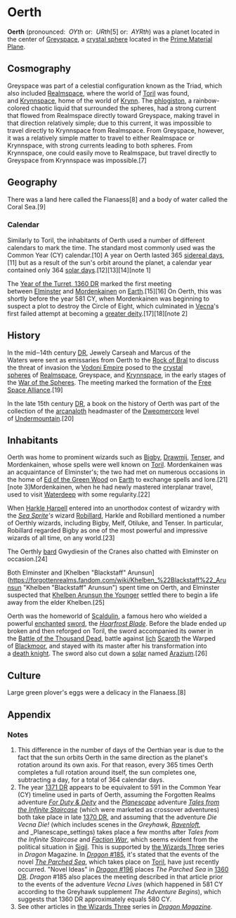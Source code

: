 # Oerth

**Oerth** (pronounced:  _OYth_ or:  _URth_[5] or:  _AYRth_)  was a planet located in the center of [Greyspace](https://forgottenrealms.fandom.com/wiki/Greyspace "Greyspace"), a [crystal sphere](https://forgottenrealms.fandom.com/wiki/Crystal_sphere "Crystal sphere") located in the [Prime Material Plane](https://forgottenrealms.fandom.com/wiki/Prime_Material_Plane "Prime Material Plane").

## Cosmography

Greyspace was part of a celestial configuration known as the Triad, which also included [Realmspace](https://forgottenrealms.fandom.com/wiki/Realmspace "Realmspace"), where the world of [Toril](https://forgottenrealms.fandom.com/wiki/Toril "Toril") was found, and [Krynnspace](https://forgottenrealms.fandom.com/wiki/Krynnspace "Krynnspace"), home of the world of [Krynn](https://forgottenrealms.fandom.com/wiki/Krynn "Krynn"). The [phlogiston](https://forgottenrealms.fandom.com/wiki/Phlogiston "Phlogiston"), a rainbow-colored chaotic liquid that surrounded the spheres, had a strong current that flowed from Realmspace directly toward Greyspace, making travel in that direction relatively simple; due to this current, it was impossible to travel directly to Krynnspace from Realmspace. From Greyspace, however, it was a relatively simple matter to travel to either Realmspace or Krynnspace, with strong currents leading to both spheres. From Krynnspace, one could easily move to Realmspace, but travel directly to Greyspace from Krynnspace was impossible.[7]

## Geography

There was a land here called the Flanaess[8] and a body of water called the Coral Sea.[9]

### Calendar

Similarly to Toril, the inhabitants of Oerth used a number of different calendars to mark the time. The standard most commonly used was the Common Year (CY) calendar.[10] A year on Oerth lasted 365 [sidereal days](http://en.wikipedia.org/wiki/sidereal_day "wikipedia:sidereal day"),[11] but as a result of the sun's orbit around the planet, a calendar year contained only 364 [solar days](http://en.wikipedia.org/wiki/solar_day "wikipedia:solar day").[12][13][14][note 1]

The [Year of the Turret, 1360 DR](https://forgottenrealms.fandom.com/wiki/1360_DR "1360 DR") marked the first meeting between [Elminster](https://forgottenrealms.fandom.com/wiki/Elminster "Elminster") and [Mordenkainen](https://forgottenrealms.fandom.com/wiki/Mordenkainen "Mordenkainen") on [Earth](https://forgottenrealms.fandom.com/wiki/Earth "Earth").[15][16] On Oerth, this was shortly before the year 581 CY, when Mordenkainen was beginning to suspect a plot to destroy the Circle of Eight, which culminated in [Vecna](https://forgottenrealms.fandom.com/wiki/Vecna "Vecna")'s first failed attempt at becoming a [greater deity](https://forgottenrealms.fandom.com/wiki/Greater_deity "Greater deity").[17][18][note 2]

## History

In the mid‒14th century [DR](https://forgottenrealms.fandom.com/wiki/DR "DR"), Jewely Carseah and Marcus of the Waters were sent as emissaries from Oerth to the [Rock of Bral](https://forgottenrealms.fandom.com/wiki/Rock_of_Bral "Rock of Bral") to discuss the threat of invasion the [Vodoni Empire](https://forgottenrealms.fandom.com/wiki/Vodoni_Empire "Vodoni Empire") posed to the [crystal spheres](https://forgottenrealms.fandom.com/wiki/Crystal_sphere "Crystal sphere") of [Realmspace](https://forgottenrealms.fandom.com/wiki/Realmspace "Realmspace"), Greyspace, and [Krynnspace](https://forgottenrealms.fandom.com/wiki/Krynnspace "Krynnspace"), in the early stages of the [War of the Spheres](https://forgottenrealms.fandom.com/wiki/War_of_the_Spheres "War of the Spheres"). The meeting marked the formation of the [Free Space Alliance](https://forgottenrealms.fandom.com/wiki/Free_Space_Alliance "Free Space Alliance").[19]

In the late 15th century [DR](https://forgottenrealms.fandom.com/wiki/DR "DR"), a book on the history of Oerth was part of the collection of the [arcanaloth](https://forgottenrealms.fandom.com/wiki/Arcanaloth "Arcanaloth") headmaster of the [Dweomercore](https://forgottenrealms.fandom.com/wiki/Dweomercore "Dweomercore") level of [Undermountain](https://forgottenrealms.fandom.com/wiki/Undermountain "Undermountain").[20]

## Inhabitants

Oerth was home to prominent wizards such as [Bigby](https://forgottenrealms.fandom.com/wiki/Bigby "Bigby"), [Drawmij](https://forgottenrealms.fandom.com/wiki/Drawmij "Drawmij"), [Tenser](https://forgottenrealms.fandom.com/wiki/Tenser "Tenser"), and Mordenkainen, whose spells were well known on [Toril](https://forgottenrealms.fandom.com/wiki/Toril "Toril"). Mordenkainen was an acquaintance of Elminster's; the two had met on numerous occasions in the home of [Ed of the Green Wood](https://forgottenrealms.fandom.com/wiki/Ed_Greenwood "Ed Greenwood") on [Earth](https://forgottenrealms.fandom.com/wiki/Earth "Earth") to exchange spells and lore.[21][note 3]Mordenkainen, when he had newly mastered interplanar travel, used to visit [Waterdeep](https://forgottenrealms.fandom.com/wiki/Waterdeep "Waterdeep") with some regularity.[22]

When [Harkle Harpell](https://forgottenrealms.fandom.com/wiki/Harkle_Harpell "Harkle Harpell") entered into an unorthodox contest of wizardry with the _[Sea Sprite](https://forgottenrealms.fandom.com/wiki/Sea_Sprite "Sea Sprite")'s_ wizard [Robillard](https://forgottenrealms.fandom.com/wiki/Robillard "Robillard"), Harkle and Robillard mentioned a number of Oerthly wizards, including Bigby, Melf, Otiluke, and Tenser. In particular, Robillard regarded Bigby as one of the most powerful and impressive wizards of all time, on any world.[23]

The Oerthly [bard](https://forgottenrealms.fandom.com/wiki/Bard "Bard") Gwydiesin of the Cranes also chatted with Elminster on occasion.[24]

Both Elminster and [Khelben "Blackstaff" Arunsun](https://forgottenrealms.fandom.com/wiki/Khelben_%22Blackstaff%22_Arunsun "Khelben "Blackstaff" Arunsun") spent time on Oerth, and Elminster suspected that [Khelben Arunsun the Younger](https://forgottenrealms.fandom.com/wiki/Khelben_Arunsun_the_Younger "Khelben Arunsun the Younger") settled there to begin a life away from the elder Khelben.[25]

Oerth was the homeworld of [Scaldulin](https://forgottenrealms.fandom.com/wiki/Scaldulin "Scaldulin"), a famous hero who wielded a powerful [enchanted](https://forgottenrealms.fandom.com/wiki/Enchanted "Enchanted") [sword](https://forgottenrealms.fandom.com/wiki/Sword "Sword"), the _[Hoarfrost Blade](https://forgottenrealms.fandom.com/wiki/Hoarfrost_Blade "Hoarfrost Blade")_. Before the blade ended up broken and then reforged on Toril, the sword accompanied its owner in the [Battle of the Thousand Dead](https://forgottenrealms.fandom.com/wiki/Battle_of_the_Thousand_Dead "Battle of the Thousand Dead"), battle against [lich](https://forgottenrealms.fandom.com/wiki/Lich "Lich") [Scaroth](https://forgottenrealms.fandom.com/wiki/Scaroth "Scaroth") the Warped of [Blackmoor](https://forgottenrealms.fandom.com/wiki/Blackmoor "Blackmoor"), and stayed with its master after his transformation into a [death knight](https://forgottenrealms.fandom.com/wiki/Death_knight "Death knight"). The sword also cut down a [solar](https://forgottenrealms.fandom.com/wiki/Solar "Solar") named [Arazium](https://forgottenrealms.fandom.com/wiki/Arazium "Arazium").[26]

## Culture

Large green plover's eggs were a delicacy in the Flanaess.[8]

## Appendix

### Notes

1. This difference in the number of days of the Oerthian year is due to the fact that the sun orbits Oerth in the same direction as the planet's rotation around its own axis. For that reason, every 365 times Oerth completes a full rotation around itself, the sun completes one, subtracting a day, for a total of 364 calendar days.
2. The year [1371 DR](https://forgottenrealms.fandom.com/wiki/1371_DR "1371 DR") appears to be equivalent to 591 in the Common Year (CY) timeline used in parts of Oerth, assuming the Forgotten Realms adventure _[For Duty & Deity](https://forgottenrealms.fandom.com/wiki/For_Duty_%26_Deity "For Duty & Deity")_ and the _[Planescape](https://forgottenrealms.fandom.com/wiki/Planescape_Campaign_Setting "Planescape Campaign Setting")_ adventure _[Tales from the Infinite Staircase](https://forgottenrealms.fandom.com/wiki/Tales_from_the_Infinite_Staircase "Tales from the Infinite Staircase")_ (which were marketed as crossover adventures) both take place in late [1370 DR](https://forgottenrealms.fandom.com/wiki/1370_DR "1370 DR"), and assuming that the adventure _Die Vecna Die!_ (which includes scenes in the _Greyhawk_, _[Ravenloft](https://forgottenrealms.fandom.com/wiki/Ravenloft "Ravenloft")_, and _Planescape_settings) takes place a few months after _Tales from the Infinite Staircase_ and _[Faction War](https://forgottenrealms.fandom.com/wiki/Faction_War "Faction War")_, which seems evident from the political situation in [Sigil](https://forgottenrealms.fandom.com/wiki/Sigil "Sigil"). This is supported by [the Wizards Three](https://forgottenrealms.fandom.com/wiki/The_Wizards_Three "The Wizards Three") series in _Dragon_ Magazine. In [_Dragon_ #185](https://forgottenrealms.fandom.com/wiki/Dragon_magazine_185 "Dragon magazine 185"), it's stated that the events of the novel _[The Parched Sea](https://forgottenrealms.fandom.com/wiki/The_Parched_Sea "The Parched Sea")_, which takes place on [Toril](https://forgottenrealms.fandom.com/wiki/Toril "Toril"), have just recently occurred. "Novel Ideas" in [_Dragon_ #196](https://forgottenrealms.fandom.com/wiki/Dragon_magazine_196 "Dragon magazine 196") places _The Parched Sea_ in [1360 DR](https://forgottenrealms.fandom.com/wiki/1360_DR "1360 DR"). _Dragon_ #185 also places the meeting described in that article prior to the events of the adventure _Vecna Lives_ (which happened in 581 CY according to the Greyhawk supplement _The Adventure Begins_), which suggests that 1360 DR approximately equals 580 CY.
3. See other articles in [the Wizards Three](https://forgottenrealms.fandom.com/wiki/The_Wizards_Three "The Wizards Three") series in _[Dragon Magazine](https://forgottenrealms.fandom.com/wiki/Dragon_(magazine) "Dragon (magazine)")_.